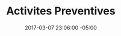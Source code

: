 ---
title: Activites Preventives
date: 2017-03-07 23:06:00 -05:00
permalink: "/activites-preventives"
parent: municipalites
slider:
- image: "uploads/table-overlay.jpg"
  icone_image: "uploads/ap-activites-preventives.png"
  description: "## **Activités préventive de lutte** \nPrévenir vaut mieux que guérir, la bonne action au bon endroit, au bon moment avec la bonne technique"
sections:
- titre: DÉFIS ET ENJEUX
  description: L’établissement des indicateurs basés sur les types de proprié- taires, les milieux de croissance des frênes et la qualité des données sur les frênes deviennent des enjeux prioritaires.
- boites:
  - titre: outiller les intervenants
    description: |- 
      - Bonifier les méthodes, délais de collecte et traitement des données d’arbres 
      - Savoir rapidement où sont les frênes et qui sont les propriétaires 
      - Améliorer la précision des indicateurs d’évaluation des arbres
      - Mettre en place une offre d’actions et solutions concertées bénéfiques pour tous les intervenants
  - titre: préparer les besoins techniques
    description: |-
      - Augmenter la  performance des techniques d’intervention
      - Adapter les techniques de dépistage à l’état de santé des frênes et à la distribution des peuplements
      - Diversifier et améliorer l’efficacité des techniques de dépistage 
      - Améliorer le niveau de participation des intervenants locaux
  - titre: mobiliser la communauté
    description: |-
      - Responsabiliser les propriétaires de frêne avec des outils simples
      - Donner l’information claire et précise au propriétaire 
      - Développer les offres de solutions avantageuses pour les intervenants
      - Simplifier l’implication des citoyens et organismes du milieu
  - titre: simplifier la logistique
    description: |-
      - Mettre en place une offre des service public numérique en phase avec la gestion durable
      - Rapprocher les propriétaires et intervenants des actions proposées
      - Interagir avec des technologies proches des habitudes de consommation en mutations
      - Réduire et contrôler les coûts directs et indirects
- titre: LA SOLUTION
  description: La solution proposée par valeur au frêne aux municipalités consiste à élaborer des indicateurs propres à chaque espace de croissance des frênes du territoire. Ces indicateurs aident à définir les critères qui permettent de maîtriser rapidement chaque foyer d’infestation et ainsi avoir des activités de lutte contrôlables.
  icones:
  - image: "uploads/ali-inventaire.png"
    titre: Diagnostique
    url: diagnostique-et-inventaire-et-evaluation.html
    description: Partir des besoins locaux pour créer des solutions de soutien intégrées aux actions de lutte économiques et avantageuses pour les propriétaires
  - image: "uploads/ali-plateforme.png"
    titre: plateforme
    url: plateforme-de-gestion-concertee.html
    description: Un portail interactif qui offre à chaque propriétaire l’information et la gestion de ses besoins en services administratifs et techniques
  - image: "uploads/ali-module.png"
    titre: Modules
    url: module-de-performances.html
    description: Un environnement taillé sur mesure pour un suivi technique personnalisé de l’ensemble des actions et solutions retenues
  - image: "uploads/ali-valorisation.png"
    titre: VALORISATION
    url: "valorisation-du-bois-infeste.html"
    description: Solution complète et sur mesure pour le processus de récupération et de mise en valeur des résidus de bois urbain
  telecharger: true
- titre: BÉNÉFICES DIRECTS ET INDIRECTS
  benefices:
  - titre: RÉSIDENTS PROPRIÉTAIRES
    image: uploads/menu-citoyens-hover.png
    description: |-
      1. Accès à un outil permanent d’aide à la décision
      2. Réduction des coûts de gestion
      3. Amélioration des connaissances
      4. Gestion des services municipaux en ligne 
  - titre: MUNICIPALITÉ
    image: uploads/menu-municipalites-hover.png
    description: |-
      1. Accès à rapide toutes les données techniques des frênes
      2. Réduction de l’utilisation du papier
      3. Responsabilisation des citoyens propriétaires
      4. Meilleure visibilité du plan d’intervention
      5. Digitalisation et mobilisation et implication  plusieurs intervenants
      6. Amélioration de la qualité et  de l’utilisation des données
  - titre: PROFESSIONNELS
    image: uploads/menu-professionnels-hover.png
    description: |-
      1. Amélioration de la qualité de service
      2. Gain d’efficacité et de temps
      3. Augmentation du niveau précision des actions techniques
      4. Optimisation des déplacements et des délais d’intervention
layout: default
---